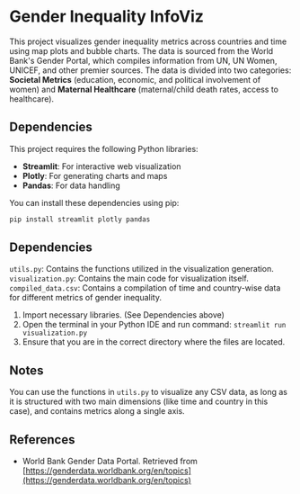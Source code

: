 # Gender Inequality InfoViz

This project visualizes gender inequality metrics across countries and time using map plots and bubble charts. The data is sourced from the World Bank's Gender Portal, which compiles information from UN, UN Women, UNICEF, and other premier sources. The data is divided into two categories: **Societal Metrics** (education, economic, and political involvement of women) and **Maternal Healthcare** (maternal/child death rates, access to healthcare).

## Dependencies

This project requires the following Python libraries:
- **Streamlit**: For interactive web visualization
- **Plotly**: For generating charts and maps
- **Pandas**: For data handling

You can install these dependencies using pip:

```bash
pip install streamlit plotly pandas
```

## Dependencies
```utils.py```: Contains the functions utilized in the visualization generation.
```visualization.py```: Contains the main code for visualization itself.
```compiled_data.csv```: Contains a compilation of time and country-wise data for different metrics of gender inequality.

1. Import necessary libraries. (See Dependencies above)
2. Open the terminal in your Python IDE and run command:
   ```streamlit run visualization.py```
4. Ensure that you are in the correct directory where the files are located.

## Notes
You can use the functions in ```utils.py``` to visualize any CSV data, as long as it is structured with two main dimensions (like time and country in this case), and contains metrics along a single axis.

## References
- World Bank Gender Data Portal. Retrieved from [https://genderdata.worldbank.org/en/topics](https://genderdata.worldbank.org/en/topics)


